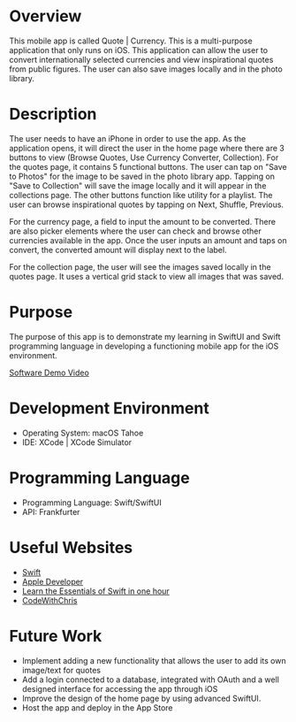 # Overview

This mobile app is called Quote | Currency. This is a multi-purpose application that only runs on iOS. 
This application can allow the user to convert internationally selected currencies and view inspirational quotes from public figures. The user can also save images locally and in the photo library.

# Description 

The user needs to have an iPhone in order to use the app. As the application opens, it will direct the user in the home page where there are 3 buttons to view (Browse Quotes, Use Currency Converter, Collection).
For the quotes page, it contains 5 functional buttons. The user can tap on "Save to Photos" for the image to be saved in the photo library app. Tapping on "Save to Collection" will save the image locally and it will appear in the collections page.
The other buttons function like utility for a playlist. The user can browse inspirational quotes by tapping on Next, Shuffle, Previous. 

For the currency page, a field to input the amount to be converted. There are also picker elements where the user can check and browse other currencies available in the app. Once the user inputs an amount and taps on convert, the converted amount will display next to the label.

For the collection page, the user will see the images saved locally in the quotes page. It uses a vertical grid stack to view all images that was saved.

# Purpose

The purpose of this app is to demonstrate my learning in SwiftUI and Swift programming language in developing a functioning mobile app for the iOS environment.

[Software Demo Video](http://youtube.link.goes.here)

# Development Environment

- Operating System: macOS Tahoe
- IDE: XCode | XCode Simulator

# Programming Language

- Programming Language: Swift/SwiftUI
- API: Frankfurter

# Useful Websites

* [Swift](https://www.swift.org/documentation/)
* [Apple Developer](https://developer.apple.com/tutorials/develop-in-swift/hello-swiftui/)
* [Learn the Essentials of Swift in one hour](https://www.youtube.com/watch?v=n5X_V81OYnQ&t=1163s)
* [CodeWithChris](https://www.youtube.com/@CodeWithChris)

# Future Work

* Implement adding a new functionality that allows the user to add its own image/text for quotes
* Add a login connected to a database, integrated with OAuth and a well designed interface for accessing the app through iOS
* Improve the design of the home page by using advanced SwiftUI.
* Host the app and deploy in the App Store
